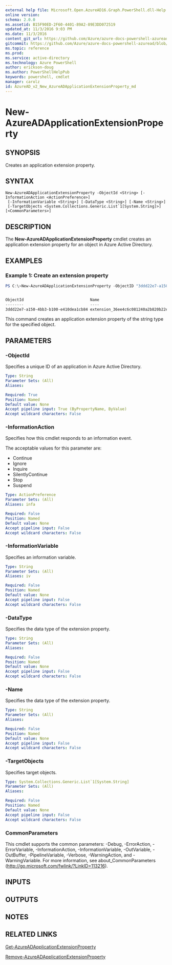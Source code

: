 ```yaml
---
external help file: Microsoft.Open.AzureAD16.Graph.PowerShell.dll-Help.xml
online version:
schema: 2.0.0
ms.assetid: B15F90ED-2F60-4401-89A2-89E3DD072519
updated_at: 11/3/2016 9:03 PM
ms.date: 11/3/2016
content_git_url: https://github.com/Azure/azure-docs-powershell-azuread/blob/live/Azure%20AD%20Cmdlets/AzureAD/v2/New-AzureADApplicationExtensionProperty.md
gitcommit: https://github.com/Azure/azure-docs-powershell-azuread/blob/7b180aa6247732d7116688c92ac921e48df217d9/Azure%20AD%20Cmdlets/AzureAD/v2/New-AzureADApplicationExtensionProperty.md
ms.topic: reference
ms.prod: 
ms.service: active-directory
ms.technology: Azure PowerShell
author: erickson-doug
ms.author: PowerShellHelpPub
keywords: powershell, cmdlet
manager: carolz
id: AzureAD_v2_New_AzureADApplicationExtensionProperty_md
---
```


# New-AzureADApplicationExtensionProperty

## SYNOPSIS
Creates an application extension property.

## SYNTAX

```
New-AzureADApplicationExtensionProperty -ObjectId <String> [-InformationAction <ActionPreference>]
 [-InformationVariable <String>] [-DataType <String>] [-Name <String>]
 [-TargetObjects <System.Collections.Generic.List`1[System.String]>] [<CommonParameters>]
```

## DESCRIPTION
The **New-AzureADApplicationExtensionProperty** cmdlet creates an application extension property for an object in Azure Active Directory.


## EXAMPLES

### Example 1: Create an extension property
```PowerShell
PS C:\>New-AzureADApplicationExtensionProperty -ObjectID "3ddd22e7-a150-4bb3-b100-e410dea1cb84" -DataType "string" -Name "NewAttribute"


ObjectId                             Name                                                    TargetObjects
--------                             ----                                                    -------------
3ddd22e7-a150-4bb3-b100-e410dea1cb84 extension_36ee4c6c081240a2b820b22ebd02bce3_NewAttribute {}
```

This command creates an application extension property of the string type for the specified object.

## PARAMETERS

### -ObjectId
Specifies a unique ID of an application in Azure Active Directory.

```yaml
Type: String
Parameter Sets: (All)
Aliases:

Required: True
Position: Named
Default value: None
Accept pipeline input: True (ByPropertyName, ByValue)
Accept wildcard characters: False
```

### -InformationAction
Specifies how this cmdlet responds to an information event.

The acceptable values for this parameter are:

- Continue
- Ignore
- Inquire
- SilentlyContinue
- Stop
- Suspend

```yaml
Type: ActionPreference
Parameter Sets: (All)
Aliases: infa

Required: False
Position: Named
Default value: None
Accept pipeline input: False
Accept wildcard characters: False
```

### -InformationVariable
Specifies an information variable.

```yaml
Type: String
Parameter Sets: (All)
Aliases: iv

Required: False
Position: Named
Default value: None
Accept pipeline input: False
Accept wildcard characters: False
```

### -DataType
Specifies the data type of the extension property.

```yaml
Type: String
Parameter Sets: (All)
Aliases:

Required: False
Position: Named
Default value: None
Accept pipeline input: False
Accept wildcard characters: False
```

### -Name
Specifies the data type of the extension property.

```yaml
Type: String
Parameter Sets: (All)
Aliases:

Required: False
Position: Named
Default value: None
Accept pipeline input: False
Accept wildcard characters: False
```

### -TargetObjects
Specifies target objects.

```yaml
Type: System.Collections.Generic.List`1[System.String]
Parameter Sets: (All)
Aliases:

Required: False
Position: Named
Default value: None
Accept pipeline input: False
Accept wildcard characters: False
```

### CommonParameters
This cmdlet supports the common parameters: -Debug, -ErrorAction, -ErrorVariable, -InformationAction, -InformationVariable, -OutVariable, -OutBuffer, -PipelineVariable, -Verbose, -WarningAction, and -WarningVariable. For more information, see about_CommonParameters (http://go.microsoft.com/fwlink/?LinkID=113216).

## INPUTS

## OUTPUTS

## NOTES

## RELATED LINKS
[Get-AzureADApplicationExtensionProperty](xref:AzureAD/v2/Get-AzureADApplicationExtensionProperty.md)

[Remove-AzureADApplicationExtensionProperty](xref:AzureAD/v2/Remove-AzureADApplicationExtensionProperty.md)
